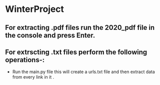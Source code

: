 # WinterProject

## For extracting .pdf files run the 2020_pdf file in the console and press Enter.
## For extrscting .txt files perform the following operations-:
  * Run the main.py file  this will create a urls.txt file and then extract data from every link in it .
  
